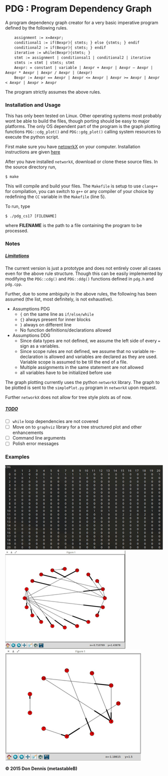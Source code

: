 # PDG : Program Dependency Graph

A program dependency graph creator for a very basic imperative program defined by the following rules.

```
	assignment := x=Aexpr;
    conditional1 := if(Bexpr){ stmts; } else {stmts; } endif
    conditional2 := if(Bexpr){ stmts; } endif
    iterative := while(Bexpr){stmts; }
    stmt := assignment | conditionsal1 | conditional2 | iterative
    stmts := stmt | stmts; stmt
    Aexpr: = constant | variable | Aexpr + Aexpr | Aexpr – Aexpr | Aexpr * Aexpr | Aexpr / Aexpr | (Aexpr)
    Bexpr := Aexpr == Aexpr | Aexpr <= Aexpr | Aexpr >= Aexpr | Aexpr < Aexpr | Aexpr > Aexpr
```

The program strictly assumes the above rules. 
### Installation and Usage
This has only been tested on Linux. Other operating systems most probably wont be able to build the files, though porting should be easy to major platforms. The only OS dependent part of the program is the graph plotting functions `PDG::cdg_plot()` and `PDG::gdg_plot()` calling system resources to execute the python script.

First make sure you have [netowrkX]( https://networkx.github.io/) on your computer. Installation instructions are given [here]( https://networkx.github.io/documentation/latest/install.html)

After you have installed `networkX`, download or clone these source files.
In the source directory run,
```
$ make
```
This will compile and build your files. The `Makefile` is setup to use `clang++` for compilation, you can switch to `g++` or any compiler of your choice by redefining the `CC` variable in the `Makefile` (line 5).

To run, type
```
$ ./pdg_cs17 [FILENAME]
```
where **FILENAME** is the path to a file containing the program to be processed.

### Notes
##### <u>Limitations</u>
The current version is just a prototype and does not entirely cover all cases even for the above rule structure. Though this can be easily implemented by modifying the `PDG::cdg()` and `PDG::ddg()` functions defined in `pdg.h` and `pdg.cpp`.

Further, due to some ambiguity in the above rules, the following has been assumed (the list, most definitely, is not exhaustive).

 * Assumptions  PDG
	 - `{` on the same line as `if/else/while`
	 - `{}` always present for inner blocks
	 - `}` always on different line
	 - No function definitions/declarations allowed
 * Assumptions DDG
 	- Since data types are not defined, we assume the left
 	  side of every `=` sign as a variables.
 	- Since scope rules are not defined, we assume that no variable
 	  re-declaration is allowed and variables are declared as
 	  they are used. Variable scope is assumed to be till the end of a file.
 	- Multiple assignments in the same statement are not allowed
 	- all variables have to be initialized before use
 	
The graph plotting currently uses the python `networkX` library. The graph to be plotted is sent to the `simplePlot.py` program in `networkX` upon request. 

Further `networkX` does not allow for tree style plots as of now.

##### <u>TODO</u>
- [ ] `while` loop dependencies are not covered
- [ ]  Move on to `graphviz` library for a tree structured plot and other enhancements
- [ ]  Command line arguments
- [ ]  Polish error messages

### Examples
![CDG Adjacency List](https://github.com/metastableB/Program-Dependence-Graph-Creator/blob/master/img/test1_cdg_t.jpg)
![CDG](https://github.com/metastableB/Program-Dependence-Graph-Creator/blob/master/img/test1_cdg_g.jpg)
![DDG](https://github.com/metastableB/Program-Dependence-Graph-Creator/blob/master/img/test1_ddg_g.jpg)

**&copy; 2015 Don Dennis (metastableB)**